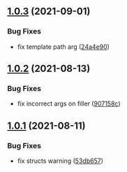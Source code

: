 ## [1.0.3](https://github.com/victoridp/cv-factory/compare/v1.0.2...v1.0.3) (2021-09-01)


### Bug Fixes

* fix template path arg ([24a4e90](https://github.com/victoridp/cv-factory/commit/24a4e9043aca8ea15925059dccebf46f61506982))

## [1.0.2](https://github.com/victormidp/cv-factory/compare/v1.0.1...v1.0.2) (2021-08-13)


### Bug Fixes

* fix incorrect args on filler ([907158c](https://github.com/victormidp/cv-factory/commit/907158c7bba0612b6cc76d41233cd558b2bf91fa))

## [1.0.1](https://github.com/victormidp/cv-factory/compare/v1.0.0...v1.0.1) (2021-08-11)


### Bug Fixes

* fix structs warning ([53db657](https://github.com/victormidp/cv-factory/commit/53db657c625055c7526cbe75ae8b9a8551741a5b))
